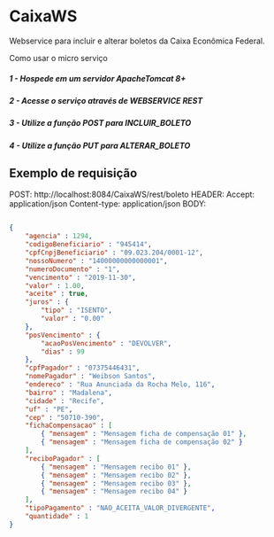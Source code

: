 # CaixaWS
Webservice para incluir e alterar boletos da Caixa Econômica Federal.

Como usar o micro serviço

##### 1 - Hospede em um servidor ApacheTomcat 8+
##### 2 - Acesse o serviço através de WEBSERVICE REST
##### 3 - Utilize a função POST para INCLUIR_BOLETO
##### 4 - Utilize a função PUT para ALTERAR_BOLETO

Exemplo de requisição
-----------------------

POST: http://localhost:8084/CaixaWS/rest/boleto
HEADER:
 Accept: application/json
 Content-type: application/json
BODY:
```json

{
	"agencia" : 1294,
	"codigoBeneficiario" : "945414",
	"cpfCnpjBeneficiario" : "09.023.204/0001-12",
	"nossoNumero" : "14000000000000001",
	"numeroDocumento" : "1",
	"vencimento" : "2019-11-30",
	"valor" : 1.00,
	"aceite" : true,
	"juros" : {
		"tipo" : "ISENTO",
		"valor" : "0.00"
	},
	"posVencimento" : {
		"acaoPosVencimento" : "DEVOLVER",
		"dias" : 99
	},
	"cpfPagador" : "07375446431",
	"nomePagador" : "Weibson Santos",
	"endereco" : "Rua Anunciada da Rocha Melo, 116",
	"bairro" : "Madalena",
	"cidade" : "Recife",
	"uf" : "PE",
	"cep" : "50710-390",
	"fichaCompensacao" : [
		{ "mensagem" : "Mensagem ficha de compensação 01" },
		{ "mensagem" : "Mensagem ficha de compensação 02" }
	],
	"reciboPagador" : [
		{ "mensagem" : "Mensagem recibo 01" },
		{ "mensagem" : "Mensagem recibo 02" },
		{ "mensagem" : "Mensagem recibo 03" },
		{ "mensagem" : "Mensagem recibo 04" }
	],	
	"tipoPagamento" : "NAO_ACEITA_VALOR_DIVERGENTE",
	"quantidade" : 1
}

```
